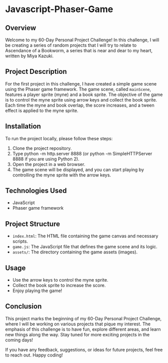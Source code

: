 # Javascript-Phaser-Game
## Overview
Welcome to my 60-Day Personal Project Challenge! In this challenge, I will be creating a series of random projects that I will try to relate to Ascendance of a Bookworm, a series that is near and dear to my heart, written by Miya Kazuki.
## Project Description
For the first project in this challenge, I have created a simple game scene using the Phaser game framework. The game scene, called `mainScene`, features a player sprite (myne) and a book sprite. The objective of the game is to control the myne sprite using arrow keys and collect the book sprite. Each time the myne and book overlap, the score increases, and a tween effect is applied to the myne sprite.

## Installation
To run the project locally, please follow these steps:

1. Clone the project repository.
2. Type python -m http.server 8888 (or python -m SimpleHTTPServer 8888 if you are using Python 2).
3. Open the project in a web browser.
4. The game scene will be displayed, and you can start playing by controlling the myne sprite with the arrow keys.

## Technologies Used
- JavaScript
- Phaser game framework

## Project Structure
- `index.html`: The HTML file containing the game canvas and necessary scripts.
- `game.js`: The JavaScript file that defines the game scene and its logic.
- `assets/`: The directory containing the game assets (images).

## Usage
- Use the arrow keys to control the myne sprite.
- Collect the book sprite to increase the score.
- Enjoy playing the game!

## Conclusion
This project marks the beginning of my 60-Day Personal Project Challenge, where I will be working on various projects that pique my interest. The emphasis of this challenge is to have fun, explore different areas, and learn new things along the way. Stay tuned for more exciting projects in the coming days!

If you have any feedback, suggestions, or ideas for future projects, feel free to reach out. Happy coding!
